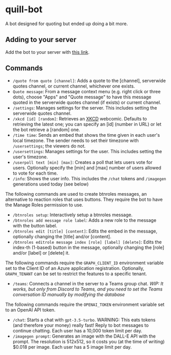 # quill-bot
A bot designed for quoting but ended up doing a bit more.

## Adding to your server
Add the bot to your server with [this link](https://discord.com/api/oauth2/authorize?client_id=1096665287597768704&permissions=276220348416&scope=applications.commands%20bot).

## Commands
- `/quote from quote [channel]`: Adds a quote to the \[channel\], serverwide quotes channel, or current channel, whichever one exists.
- `Quote message`: From a message context menu (e.g. right click or three dots), choose "Apps" and "Quote message" to have this message quoted in the serverwide quotes channel (if exists) or current channel.
- `/settings`: Manages settings for the server. This includes setting the serverwide quotes channel.
- `/xkcd [id] [random]`: Retrieves an [XKCD](https://xkcd.com) webcomic. Defaults to retrieving the latest one; you can specify an \[id\] (number in URL) or let the bot retrieve a \[random\] one.
- `/time time`: Sends an embed that shows the time given in each user's local timezone. The sender needs to set their timezone with `/usersettings`; the viewers do not.
- `/usersettings`: Manages settings for the user. This includes setting the user's timezone.
- `/userpoll text [min] [max]`: Creates a poll that lets users vote for users. Optionally specify the \[min\] and \[max\] number of users allowed to vote for each time.
- `/info`: Shows the user info. This includes the `/chat` tokens and `/imagegen` generations used today (see below)

The following commands are used to create btnroles messages, an alternative to reaction roles that uses buttons. They require the bot to have the Manage Roles permission to use.
- `/btnroles setup`: Interactively setup a btnroles message.
- `/btnroles add message role label`: Adds a new role to the message with the button label.
- `/btnroles edit [title] [content]`: Edits the embed in the message, optionally changing the \[title\] and/or \[content\].
- `/btnroles editrole message index [role] [label] [delete]`: Edits the index-th (1-based) button in the message, optionally changing the \[role\] and/or \[label\] or \[delete\] it.

The following commands require the `GRAPH_CLIENT_ID` environment variable set to the Client ID of an Azure application registration. Optionally, `GRAPH_TENANT` can be set to restrict the features to a specific tenant.
- `/teams`: Connects a channel in the server to a Teams group chat. *WIP: It works, but only from Discord to Teams, and you need to set the Teams conversation ID manually by modifying the database*

The following commands require the `OPENAI_TOKEN` environment variable set to an OpenAI API token.
- `/chat`: Starts a chat with `gpt-3.5-turbo`. WARNING: This eats tokens (and therefore your money) really fast! Reply to bot messages to continue chatting. Each user has a 10,000 token limit per day.
- `/imagegen prompt`: Generates an image with the DALL-E API with the prompt. The resolution is 512x512, so it costs you (at the time of writing) $0.018 per image. Each user has a 5 image limit per day.
